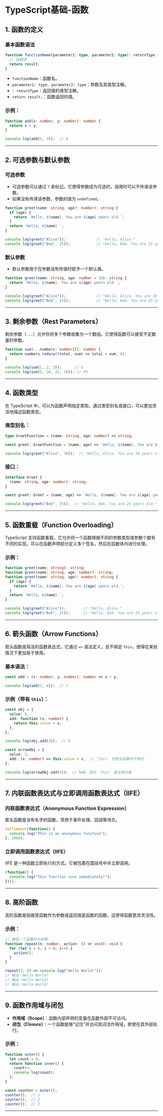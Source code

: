 # TypeScript基础-函数


## 1. 函数的定义

### **基本函数语法**

```ts
function functionName(parameter1: type, parameter2: type): returnType {
  // 函数体
  return result;
}
```

- `functionName`：函数名。
- `parameter1: type, parameter2: type`：参数及其类型注解。
- `: returnType`：返回值的类型注解。
- `return result;`：函数返回的值。

### 示例：

```ts
function add(x: number, y: number): number {
  return x + y;
}

console.log(add(5, 3));  // 8
```

---

## 2. 可选参数与默认参数

### **可选参数**

- 可选参数可以通过 `?` 来标记。它使得参数成为可选的，调用时可以不传递该参数。
- 如果没有传递该参数，参数的值为 `undefined`。

```ts
function greet(name: string, age?: number): string {
  if (age) {
    return `Hello, ${name}. You are ${age} years old.`;
  }
  return `Hello, ${name}.`;
}

console.log(greet("Alice"));              // "Hello, Alice."
console.log(greet("Bob", 25));            // "Hello, Bob. You are 25 years old."
```

### **默认参数**

- 默认参数用于在参数没有传值时赋予一个默认值。

```ts
function greet(name: string, age: number = 30): string {
  return `Hello, ${name}. You are ${age} years old.`;
}

console.log(greet("Alice"));              // "Hello, Alice. You are 30 years old."
console.log(greet("Bob", 25));            // "Hello, Bob. You are 25 years old."
```

---

## 3. 剩余参数（Rest Parameters）

剩余参数（`...`）允许你将多个参数收集为一个数组。它使得函数可以接受不定数量的参数。

```ts
function sum(...numbers: number[]): number {
  return numbers.reduce((total, num) => total + num, 0);
}

console.log(sum(1, 2, 3));      // 6
console.log(sum(5, 10, 15, 20)); // 50
```

---

## 4. 函数类型

在 TypeScript 中，可以为函数声明指定类型。通过类型别名或接口，可以更加灵活地描述函数类型。

### **类型别名**：

```ts
type GreetFunction = (name: string, age: number) => string;

const greet: GreetFunction = (name, age) => `Hello, ${name}. You are ${age} years old.`;

console.log(greet("Alice", 30));  // "Hello, Alice. You are 30 years old."
```

### **接口**：

```ts
interface Greet {
  (name: string, age: number): string;
}

const greet: Greet = (name, age) => `Hello, ${name}. You are ${age} years old.`;

console.log(greet("Bob", 25));  // "Hello, Bob. You are 25 years old."
```

---

## 5. 函数重载（Function Overloading）

TypeScript 支持函数重载，它允许同一个函数根据不同的参数类型或参数个数有不同的实现。可以在函数声明部分定义多个签名，然后在函数体内进行处理。

### 示例：

```ts
function greet(name: string): string;
function greet(name: string, age: number): string;
function greet(name: string, age?: number): string {
  if (age) {
    return `Hello, ${name}. You are ${age} years old.`;
  }
  return `Hello, ${name}.`;
}

console.log(greet("Alice"));        // "Hello, Alice."
console.log(greet("Bob", 25));      // "Hello, Bob. You are 25 years old."
```

---

## 6. 箭头函数（Arrow Functions）

箭头函数是简洁的函数表达式。它通过 `=>` 语法定义，且不绑定 `this`，使得在某些情况下更加易于使用。

### 基本语法：

```ts
const add = (x: number, y: number): number => x + y;

console.log(add(3, 4));  // 7
```

### 示例（带有 `this`）：

```ts
const obj = {
  value: 5,
  add: function (x: number) {
    return this.value + x;
  },
};

console.log(obj.add(3));  // 8

const arrowObj = {
  value: 5,
  add: (x: number) => this.value + x,  // `this` 在箭头函数中不绑定
};

console.log(arrowObj.add(3));  // NaN，因为 `this` 是全局对象
```

---

## 7. 内联函数表达式与立即调用函数表达式（IIFE）

### **内联函数表达式（Anonymous Function Expression）**

匿名函数是没有名字的函数，常用于事件处理、回调等场合。

```ts
setTimeout(function() {
  console.log("This is an anonymous function");
}, 1000);
```

### **立即调用函数表达式（IIFE）**

IIFE 是一种函数立即执行的方式。它被包裹在圆括号中并立即调用。

```ts
(function() {
  console.log("This function runs immediately!");
})();
```

---

## 8. 高阶函数

高阶函数是指接受函数作为参数或返回值是函数的函数。这使得函数更具灵活性。

### 示例：

```ts
// 接受一个函数作为参数
function repeat(n: number, action: () => void): void {
  for (let i = 0; i < n; i++) {
    action();
  }
}

repeat(3, () => console.log("Hello World!"));
// 输出：Hello World!
// 输出：Hello World!
// 输出：Hello World!
```

---

## 9. 函数作用域与闭包

- **作用域（Scope）**：函数内部声明的变量在函数外部不可访问。
- **闭包（Closure）**：一个函数能够“记住”并访问其词法作用域，即使在其外部执行。

### 示例：

```ts
function outer() {
  let count = 0;
  return function inner() {
    count++;
    console.log(count);
  };
}

const counter = outer();
counter();  // 1
counter();  // 2
counter();  // 3
```

---



